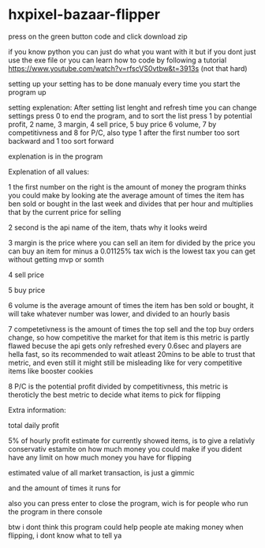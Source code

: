 # hxpixel-bazaar-flipper

press on the green button code and click download zip

if you know python you can just do what you want with it
but if you dont just use the exe file
or you can learn how to code by following a tutorial https://www.youtube.com/watch?v=rfscVS0vtbw&t=3913s (not that hard)

setting up your setting has to be done manualy every time you start the program up

setting explenation: After setting list lenght and refresh time you can change settings
press 0 to end the program, and to sort the list press 1 by potential profit, 2 name, 3 margin, 4 sell price, 5 buy price
6 volume, 7 by competitivness and 8 for P/C, also type 1 after the first number too sort backward and 1 too sort forward

explenation is in the program


Explenation of all values:

1
the first number on the right is the amount of money the program thinks you could make by 
looking ate the average amount of times the item has ben sold or bought in the last week
and divides that per hour and multiplies that by the current price for selling

2
second is the api name of the item, thats why it looks weird

3
margin is the price where you can sell an item for divided by the price you can buy an item for minus a 0.01125% tax
wich is the lowest tax you can get without getting mvp or somth

4
sell price

5
buy price

6 volume is the average amount of times the item has ben sold or bought, it will take whatever number was lower, and divided to an hourly basis


7
competetivness is the amount of times the top sell and the top buy orders change, so how competitive the market for that item is
this metric is partly flawed becuse the api gets only refreshed every 0.6sec and players are hella fast, so its recommended to wait 
atleast 20mins to be able to trust that metric, and even still it might still be misleading like for very competitive items like booster cookies

8
P/C is the potential profit divided by competitivness, this metric is theroticly the best metric to decide what items to pick
for flipping

Extra information:

total daily profit


5% of hourly profit estimate for currently showed items, is to give a relativly conservativ estamite on how much money you could make
if you dident have any limit on how much money you have for flipping


estimated value of all market transaction, is just a gimmic 


and the amount of times it runs for


also you can press enter to close the program, wich is for people who run the program in there console

btw i dont think this program could help people ate making money when flipping, i dont know what to tell ya





